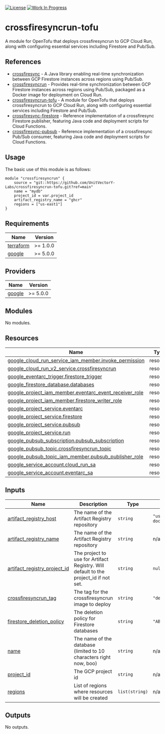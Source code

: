 [![License](https://img.shields.io/badge/License-Apache%202.0-blue.svg)](https://opensource.org/licenses/Apache-2.0) [![Work In Progress](https://img.shields.io/badge/Status-Work%20In%20Progress-yellow)](https://guide.unitvectorylabs.com/bestpractices/status/#work-in-progress)

# crossfiresyncrun-tofu

A module for OpenTofu that deploys crossfiresyncrun to GCP Cloud Run, along with configuring essential services including Firestore and Pub/Sub.

## References

- [crossfiresync](https://github.com/UnitVectorY-Labs/crossfiresync) - A Java library enabling real-time synchronization between GCP Firestore instances across regions using Pub/Sub.
- [crossfiresyncrun](https://github.com/UnitVectorY-Labs/crossfiresyncrun) - Provides real-time synchronization between GCP Firestore instances across regions using Pub/Sub, packaged as a Docker image for deployment on Cloud Run.
- [crossfiresyncrun-tofu](https://github.com/UnitVectorY-Labs/crossfiresyncrun-tofu) - A module for OpenTofu that deploys crossfiresyncrun to GCP Cloud Run, along with configuring essential services including Firestore and Pub/Sub.
- [crossfiresync-firestore](https://github.com/UnitVectorY-Labs/crossfiresync-firestore) - Reference implementation of a crossfiresync Firestore publisher, featuring Java code and deployment scripts for Cloud Functions.
- [crossfiresync-pubsub](https://github.com/UnitVectorY-Labs/crossfiresync-pubsub) - Reference implementation of a crossfiresync Pub/Sub consumer, featuring Java code and deployment scripts for Cloud Functions.

## Usage

The basic use of this module is as follows:

```hcl
module "crossfiresyncrun" {
    source = "git::https://github.com/UnitVectorY-Labs/crossfiresyncrun-tofu.git?ref=main"
    name = "mydb"
    project_id = var.project_id
    artifact_registry_name = "ghcr"
    regions = ["us-east1"]
}
```

<!-- BEGIN_TF_DOCS -->
## Requirements

| Name | Version |
|------|---------|
| <a name="requirement_terraform"></a> [terraform](#requirement\_terraform) | >= 1.0.0 |
| <a name="requirement_google"></a> [google](#requirement\_google) | >= 5.0.0 |

## Providers

| Name | Version |
|------|---------|
| <a name="provider_google"></a> [google](#provider\_google) | >= 5.0.0 |

## Modules

No modules.

## Resources

| Name | Type |
|------|------|
| [google_cloud_run_service_iam_member.invoke_permission](https://registry.terraform.io/providers/hashicorp/google/latest/docs/resources/cloud_run_service_iam_member) | resource |
| [google_cloud_run_v2_service.crossfiresyncrun](https://registry.terraform.io/providers/hashicorp/google/latest/docs/resources/cloud_run_v2_service) | resource |
| [google_eventarc_trigger.firestore_trigger](https://registry.terraform.io/providers/hashicorp/google/latest/docs/resources/eventarc_trigger) | resource |
| [google_firestore_database.databases](https://registry.terraform.io/providers/hashicorp/google/latest/docs/resources/firestore_database) | resource |
| [google_project_iam_member.eventarc_event_receiver_role](https://registry.terraform.io/providers/hashicorp/google/latest/docs/resources/project_iam_member) | resource |
| [google_project_iam_member.firestore_writer_role](https://registry.terraform.io/providers/hashicorp/google/latest/docs/resources/project_iam_member) | resource |
| [google_project_service.eventarc](https://registry.terraform.io/providers/hashicorp/google/latest/docs/resources/project_service) | resource |
| [google_project_service.firestore](https://registry.terraform.io/providers/hashicorp/google/latest/docs/resources/project_service) | resource |
| [google_project_service.pubsub](https://registry.terraform.io/providers/hashicorp/google/latest/docs/resources/project_service) | resource |
| [google_project_service.run](https://registry.terraform.io/providers/hashicorp/google/latest/docs/resources/project_service) | resource |
| [google_pubsub_subscription.pubsub_subscription](https://registry.terraform.io/providers/hashicorp/google/latest/docs/resources/pubsub_subscription) | resource |
| [google_pubsub_topic.crossfiresyncrun_topic](https://registry.terraform.io/providers/hashicorp/google/latest/docs/resources/pubsub_topic) | resource |
| [google_pubsub_topic_iam_member.pubsub_publisher_role](https://registry.terraform.io/providers/hashicorp/google/latest/docs/resources/pubsub_topic_iam_member) | resource |
| [google_service_account.cloud_run_sa](https://registry.terraform.io/providers/hashicorp/google/latest/docs/resources/service_account) | resource |
| [google_service_account.eventarc_sa](https://registry.terraform.io/providers/hashicorp/google/latest/docs/resources/service_account) | resource |

## Inputs

| Name | Description | Type | Default | Required |
|------|-------------|------|---------|:--------:|
| <a name="input_artifact_registry_host"></a> [artifact\_registry\_host](#input\_artifact\_registry\_host) | The name of the Artifact Registry repository | `string` | `"us-docker.pkg.dev"` | no |
| <a name="input_artifact_registry_name"></a> [artifact\_registry\_name](#input\_artifact\_registry\_name) | The name of the Artifact Registry repository | `string` | n/a | yes |
| <a name="input_artifact_registry_project_id"></a> [artifact\_registry\_project\_id](#input\_artifact\_registry\_project\_id) | The project to use for Artifact Registry. Will default to the project\_id if not set. | `string` | `null` | no |
| <a name="input_crossfiresyncrun_tag"></a> [crossfiresyncrun\_tag](#input\_crossfiresyncrun\_tag) | The tag for the crossfiresyncrun image to deploy | `string` | `"dev"` | no |
| <a name="input_firestore_deletion_policy"></a> [firestore\_deletion\_policy](#input\_firestore\_deletion\_policy) | The deletion policy for Firestore databases | `string` | `"ABANDON"` | no |
| <a name="input_name"></a> [name](#input\_name) | The name of the database (limited to 10 characters right now, boo) | `string` | n/a | yes |
| <a name="input_project_id"></a> [project\_id](#input\_project\_id) | The GCP project id | `string` | n/a | yes |
| <a name="input_regions"></a> [regions](#input\_regions) | List of regions where resources will be created | `list(string)` | n/a | yes |

## Outputs

No outputs.
<!-- END_TF_DOCS -->
